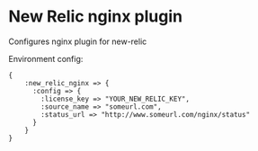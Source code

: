 
# New Relic nginx plugin
Configures nginx plugin for new-relic


Environment config:
```
{
    :new_relic_nginx => {
      :config => {
        :license_key => "YOUR_NEW_RELIC_KEY",
        :source_name => "someurl.com",
        :status_url => "http://www.someurl.com/nginx/status"
      }
    }
}
```
